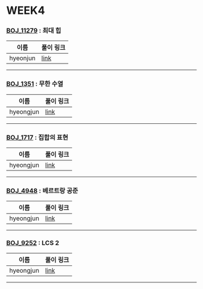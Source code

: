 # WEEK4

### [BOJ_11279](https://boj.kr/11279) : 최대 힙

|이름|풀이 링크|
|--|--|
|hyeonjun| [link](BOJ11279/hyeonjun.cpp)
---


### [BOJ_1351](https://boj.kr/1351) : 무한 수열

|이름|풀이 링크|
|--|--|
|hyeongjun| [link](BOJ1351/hyeongjun.cpp)
---


### [BOJ_1717](https://boj.kr/1717) : 집합의 표현

|이름|풀이 링크|
|--|--|
|hyeongjun| [link](BOJ1717/hyeongjun.cpp)
---


### [BOJ_4948](https://boj.kr/4948) : 베르트랑 공준

|이름|풀이 링크|
|--|--|
|hyeongjun| [link](BOJ4948/hyeongjun.cpp)
---


### [BOJ_9252](https://boj.kr/9252) : LCS 2

|이름|풀이 링크|
|--|--|
|hyeongjun| [link](BOJ9252/hyeongjun.cpp)
---
